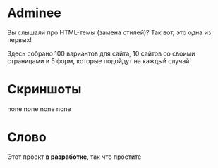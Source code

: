 # Adminee
Вы слышали про HTML-темы (замена стилей)? Так вот, это одна из первых!


Здесь собрано 100 вариантов для сайта, 10 сайтов со своими страницами и 5 форм, которые подойдут на каждый случай!

# 
# Скриншоты
none
none
none
none
# Слово
Этот проект **в разработке**, так что простите
